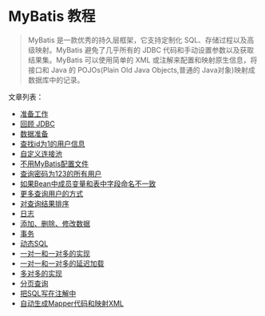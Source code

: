 # MyBatis 教程

> MyBatis 是一款优秀的持久层框架，它支持定制化 SQL、存储过程以及高级映射。MyBatis 避免了几乎所有的 JDBC 代码和手动设置参数以及获取结果集。MyBatis 可以使用简单的 XML 或注解来配置和映射原生信息，将接口和 Java 的 POJOs(Plain Old Java Objects,普通的 Java对象)映射成数据库中的记录。

文章列表：

<ul>
<li><a href="https://www.letianbiji.com/mybatis/mybatis-learn-prepare.html">准备工作</a></li>
<li><a href="https://www.letianbiji.com/mybatis/mybatis-jdbc.html">回顾 JDBC</a></li>
<li><a href="https://www.letianbiji.com/mybatis/mybatis-prepare-data.html">数据准备</a></li>
<li><a href="https://www.letianbiji.com/mybatis/mybatis-find-by-id.html">查找id为1的用户信息</a></li>
<li><a href="https://www.letianbiji.com/mybatis/mybatis-custom-conn-pool.html">自定义连接池</a></li>
<li><a href="https://www.letianbiji.com/mybatis/mybatis-not-use-config-xml.html">不用MyBatis配置文件</a></li>
<li><a href="https://www.letianbiji.com/mybatis/mybatis-find-all.html">查询密码为123的所有用户</a></li>
<li><a href="https://www.letianbiji.com/mybatis/mybatis-filed-name-inconsistent.html">如果Bean中成员变量和表中字段命名不一致</a></li>
<li><a href="https://www.letianbiji.com/mybatis/mybatis-more-find-methods.html">更多查询用户的方式</a></li>
<li><a href="https://www.letianbiji.com/mybatis/mybatis-select-order.html">对查询结果排序</a></li>
<li><a href="https://www.letianbiji.com/mybatis/mybatis-log.html">日志</a></li>
<li><a href="https://www.letianbiji.com/mybatis/mybatis-insert-update-delete.html">添加、删除、修改数据</a></li>
<li><a href="https://www.letianbiji.com/mybatis/mybatis-transaction.html">事务</a></li>
<li><a href="https://www.letianbiji.com/mybatis/mybatis-dynamic-sql.html">动态SQL</a></li>
<li><a href="https://www.letianbiji.com/mybatis/mbatis-one2one-one2multi.html">一对一和一对多的实现</a></li>
<li><a href="https://www.letianbiji.com/mybatis/mbatis-one2one-one2multi-delay-load.html">一对一和一对多的延迟加载</a></li>
<li><a href="https://www.letianbiji.com/mybatis/mybatis-multi2multi.html">多对多的实现</a></li>
<li><a href="https://www.letianbiji.com/mybatis/mybatis-query-pagination.html">分页查询</a></li>
<li><a href="https://www.letianbiji.com/mybatis/mybatis-annotation-sql.html">把SQL写在注解中</a></li>
<li><a href="https://www.letianbiji.com/mybatis/mybatis-auto-generator.html">自动生成Mapper代码和映射XML</a></li>
</ul>